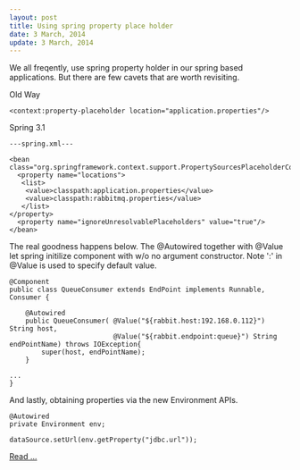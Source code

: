 ```yaml
---
layout: post
title: Using spring property place holder
date: 3 March, 2014
update: 3 March, 2014
---
```


We all freqently, use spring property holder in our spring based applications. But there are few cavets that are worth revisiting.

Old Way

```
<context:property-placeholder location="application.properties"/>
```

Spring 3.1

```
---spring.xml---

<bean class="org.springframework.context.support.PropertySourcesPlaceholderConfigurer">
  <property name="locations">
   <list>
    <value>classpath:application.properties</value>
    <value>classpath:rabbitmq.properties</value>
   </list>
</property>
  <property name="ignoreUnresolvablePlaceholders" value="true"/>
</bean>
```

The real goodness happens below. The @Autowired together with @Value let spring initilize component with w/o no argument constructor. Note ':' in @Value is used to specify default value.

```
@Component
public class QueueConsumer extends EndPoint implements Runnable, Consumer {

    @Autowired
    public QueueConsumer( @Value("${rabbit.host:192.168.0.112}") String host,
                          @Value("${rabbit.endpoint:queue}") String endPointName) throws IOException{
        super(host, endPointName);
    }

...
}    
```

And lastly, obtaining properties via the new Environment APIs.

```
@Autowired
private Environment env;

dataSource.setUrl(env.getProperty("jdbc.url"));
````

[Read ...](http://www.baeldung.com/2012/02/06/properties-with-spring/)


